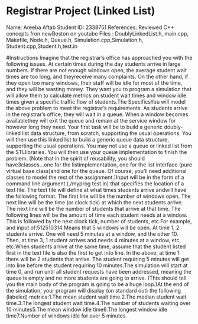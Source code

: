 # Registrar Project (Linked List)
 Name: Areeba Aftab 
 Student ID: 2338751 
 References: Reviewed C++ concepts fron newBoston on youtube
 Files : DoublyLinkedList.h, main.cpp, Makefile, Node.h, Queue.h, Simulation.cpp,Simulation.h, Student.cpp,Student.h,test.in
 
 #Instructions
 Imagine that the registrar’s office has approached you with the following issues.  At certain times during the day students arrive in large numbers.  If there are not enough windows open, the average student wait times are too long, and theyreceive many complaints.  On the other hand, if they open too many windows, their staff will be idle for most of the time, and they will be wasting money.  They want you to program a simulation that will allow them to calculate metrics on student wait times and window idle times given a specific traffic flow of students.The SpecificsYou will model the above problem to meet the registrar’s requirements.  As students arrive in the registrar’s office, they will wait in a queue.  When a window becomes availablethey will exit the queue and remain at the service window for however long they need.  Your first task will be to build a generic doubly-linked list data structure, from scratch, supporting the usual operations.  You will then use this linked list to build a generic queue data structure, supporting the usual operations.  You may not use a queue or linked list from the STLlibraries.  You will then use your queue implementation to finish the problem.  (Note that in the spirit of reusability, you should have3classes...one for the listimplementation, one for the list interface (pure virtual base class)and one for the queue.  Of course, you’ll need additional classes to model the rest of the assignment.)Input will be in the form of a command line argument (./myprog test.in) that specifies the location of a text file.  The text file will define at what times students arrive andwill have the following format.  The first line will be the number of windows open.  The next line will be the time (or clock tick) at which the next students arrive.  The next line will be the number of students that arrive at that time.  The following lines will be the amount of time each student needs at a window.  This is followed by the next clock tick, number of students, etc.For example, and input of:512510314
Means that 5 windows will be open.  At time 1, 2 students arrive.  One will need 5 minutes at a window, and the other 10.  Then, at time 3, 1 student arrives and needs 4 minutes at a window, etc, etc.When students arrive at the same time, assume that the student listed first in the text file is also the first to get into line.  In the above, at time 1 there will be 2 students that arrive.  The student requiring 5 minutes will get into line before the student requiring 10 minutes.The simulation will start at time 0, and run until all student requests have been addressed, meaning the queue is empty and no more students are going to arrive.   (This should tell you the main body of the program is going to be a huge loop.)At the end of the simulation, your program will display (on standard out) the following (labeled) metrics:1.The mean student wait time.2.The median student wait time.3.The longest student wait time.4.The number of students waiting over 10 minutes5.The mean window idle time6.The longest window idle time7.Number of windows idle for over 5 minutes.
